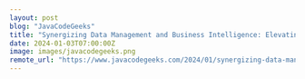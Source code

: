 ```yaml
---
layout: post
blog: "JavaCodeGeeks"
title: "Synergizing Data Management and Business Intelligence: Elevating Insights for Strategic Decision-Making"
date: 2024-01-03T07:00:00Z
image: images/javacodegeeks.png
remote_url: "https://www.javacodegeeks.com/2024/01/synergizing-data-management-and-business-intelligence-elevating-insights-for-strategic-decision-making.html"
---
```


